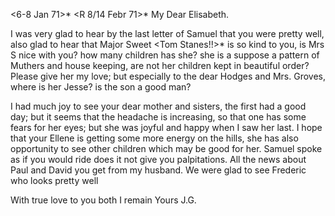 <6-8 Jan 71>*
 <R 8/14 Febr 71>*
My Dear Elisabeth.

I was very glad to hear by the last letter of Samuel that you were pretty well, also glad to hear that Major Sweet <Tom Stanes!!>* is so kind to you, is Mrs S nice with you? how many children has she? she is a suppose a pattern of Muthers and house keeping, are not her children kept in beautiful order? Please give her my love; but especially to the dear Hodges and Mrs. Groves, where is her Jesse? is the son a good man?

I had much joy to see your dear mother and sisters, the first had a good day; but it seems that the headache is increasing, so that one has some fears for her eyes; but she was joyful and happy when I saw her last. 
I hope that your Ellene is getting some more energy on the hills, she has also opportunity to see other children which may be good for her. Samuel spoke as if you would ride does it not give you palpitations. 
All the news about Paul and David you get from my husband. We were glad to see Frederic who looks pretty well

With true love to you both I remain
 Yours J.G.

